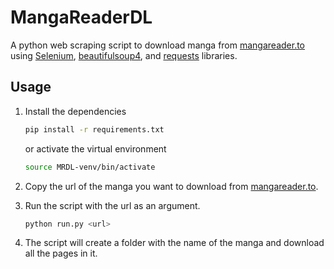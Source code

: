 # MangaReaderDL

A python web scraping script to download manga from [mangareader.to](http://mangareader.to/) using [Selenium](https://pypi.org/project/selenium/), [beautifulsoup4](https://pypi.org/project/beautifulsoup4/), and [requests](https://pypi.org/project/requests/) libraries.

## Usage

1. Install the dependencies

    ```bash
    pip install -r requirements.txt
    ```
    or activate the virtual environment

    ```bash
    source MRDL-venv/bin/activate
    ```

1. Copy the url of the manga you want to download from [mangareader.to](http://mangareader.to/).

2.  Run the script with the url as an argument.

    ```bash
    python run.py <url>
    ```
3.  The script will create a folder with the name of the manga and download all the pages in it.
